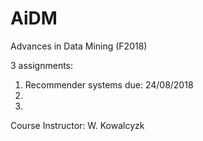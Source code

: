 # AiDM
Advances in Data Mining (F2018)

3 assignments:
  1. Recommender systems due: 24/08/2018 
  2.
  3.

Course Instructor: W. Kowalcyzk
